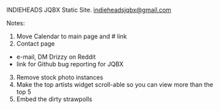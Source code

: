 
INDIEHEADS JQBX Static Site.
indieheadsjqbx@gmail.com


Notes:
1. Move Calendar to main page and # link
2. Contact page
 * e-mail, DM Drizzy on Reddit
 * link for Github bug reporting for JQBX
3. Remove stock photo instances
4. Make the top artists widget scroll-able so you can view more than the top 5
5. Embed the dirty strawpolls

